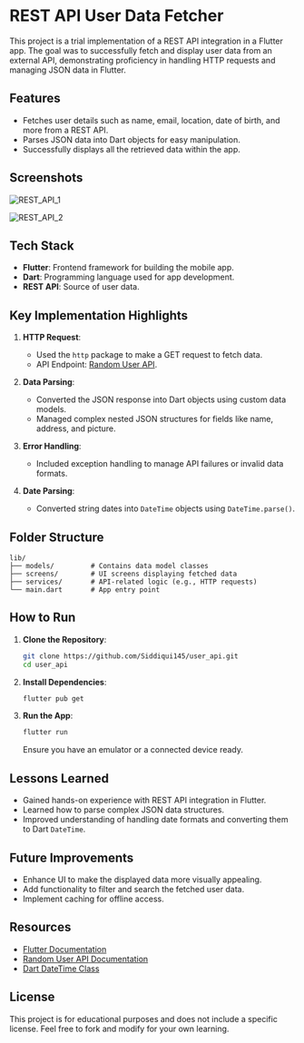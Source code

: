 # REST API User Data Fetcher

This project is a trial implementation of a REST API integration in a Flutter app. The goal was to successfully fetch and display user data from an external API, demonstrating proficiency in handling HTTP requests and managing JSON data in Flutter.

## Features

- Fetches user details such as name, email, location, date of birth, and more from a REST API.
- Parses JSON data into Dart objects for easy manipulation.
- Successfully displays all the retrieved data within the app.

## Screenshots

![REST_API_1](https://github.com/user-attachments/assets/451755bc-5f27-429d-9006-68122c7401ef)

![REST_API_2](https://github.com/user-attachments/assets/654852c2-534b-4526-9989-2f1a119d6ec0)



## Tech Stack

- **Flutter**: Frontend framework for building the mobile app.
- **Dart**: Programming language used for app development.
- **REST API**: Source of user data.

## Key Implementation Highlights

1. **HTTP Request**:
   - Used the `http` package to make a GET request to fetch data.
   - API Endpoint: [Random User API](https://randomuser.me/).

2. **Data Parsing**:
   - Converted the JSON response into Dart objects using custom data models.
   - Managed complex nested JSON structures for fields like name, address, and picture.

3. **Error Handling**:
   - Included exception handling to manage API failures or invalid data formats.

4. **Date Parsing**:
   - Converted string dates into `DateTime` objects using `DateTime.parse()`.

## Folder Structure

```
lib/
├── models/         # Contains data model classes
├── screens/        # UI screens displaying fetched data
├── services/       # API-related logic (e.g., HTTP requests)
└── main.dart       # App entry point
```

## How to Run

1. **Clone the Repository**:
   ```bash
   git clone https://github.com/Siddiqui145/user_api.git
   cd user_api
   ```

2. **Install Dependencies**:
   ```bash
   flutter pub get
   ```

3. **Run the App**:
   ```bash
   flutter run
   ```

   Ensure you have an emulator or a connected device ready.

## Lessons Learned

- Gained hands-on experience with REST API integration in Flutter.
- Learned how to parse complex JSON data structures.
- Improved understanding of handling date formats and converting them to Dart `DateTime`.

## Future Improvements

- Enhance UI to make the displayed data more visually appealing.
- Add functionality to filter and search the fetched user data.
- Implement caching for offline access.

## Resources

- [Flutter Documentation](https://flutter.dev/docs)
- [Random User API Documentation](https://randomuser.me/)
- [Dart DateTime Class](https://api.dart.dev/stable/2.19.0/dart-core/DateTime-class.html)

## License

This project is for educational purposes and does not include a specific license. Feel free to fork and modify for your own learning.

